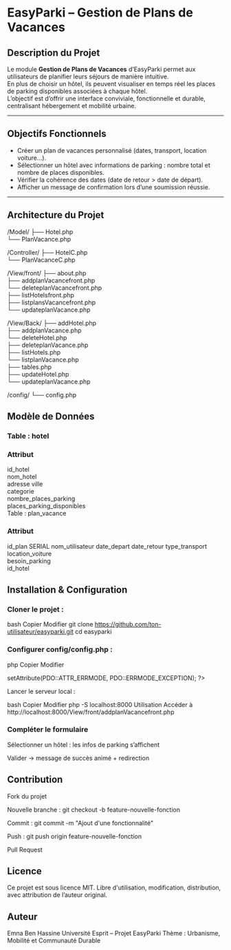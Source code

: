 # EasyParki – Gestion de Plans de Vacances

## Description du Projet
Le module **Gestion de Plans de Vacances** d’EasyParki permet aux utilisateurs de planifier leurs séjours de manière intuitive.  
En plus de choisir un hôtel, ils peuvent visualiser en temps réel les places de parking disponibles associées à chaque hôtel.  
L’objectif est d’offrir une interface conviviale, fonctionnelle et durable, centralisant hébergement et mobilité urbaine.

---

## Objectifs Fonctionnels
- Créer un plan de vacances personnalisé (dates, transport, location voiture...).
- Sélectionner un hôtel avec informations de parking : nombre total et nombre de places disponibles.
- Vérifier la cohérence des dates (date de retour > date de départ).
- Afficher un message de confirmation lors d’une soumission réussie.

---

##  Architecture du Projet
/Model/
  ├── Hotel.php                
  └── PlanVacance.php     

/Controller/
  ├── HotelC.php              
  └── PlanVacanceC.php        

/View/front/
  ├── about.php     
  ├── addplanVacancefront.php         
  └── deleteplanVacancefront.php   
  ├── listHotelsfront.php     
  ├── listplansVacancefront.php         
  └── updateplanVacance.php  
 
/View/Back/
  ├── addHotel.php     
  ├── addplanVacance.php         
  └── deleteHotel.php   
  ├── deleteplanVacance.php     
  ├── listHotels.php         
  └── listplanVacance.php   
  ├── tables.php     
  ├── updateHotel.php         
  └── updateplanVacance.php  

  /config/
  └── config.php   
           
## Modèle de Données
### Table : hotel

### Attribut	
id_hotel	
nom_hotel	
adresse	
ville	
categorie	
nombre_places_parking	
places_parking_disponibles	
Table : plan_vacance

### Attribut	
id_plan	SERIAL 
nom_utilisateur	
date_depart	
date_retour	
type_transport	
location_voiture	
besoin_parking	
id_hotel
	
## Installation & Configuration
### Cloner le projet :

bash
Copier
Modifier
git clone https://github.com/ton-utilisateur/easyparki.git
cd easyparki

### Configurer config/config.php :

php
Copier
Modifier
<?php
$pdo = new PDO('pgsql:host=localhost;dbname=easyparki', 'utilisateur', 'motdepasse');
$pdo->setAttribute(PDO::ATTR_ERRMODE, PDO::ERRMODE_EXCEPTION);
?>
Lancer le serveur local :

bash
Copier
Modifier
php -S localhost:8000
Utilisation
Accéder à http://localhost:8000/View/front/addplanVacancefront.php

### Compléter le formulaire

Sélectionner un hôtel : les infos de parking s’affichent

Valider → message de succès animé + redirection

## Contribution
Fork du projet

Nouvelle branche : git checkout -b feature-nouvelle-fonction

Commit : git commit -m "Ajout d'une fonctionnalité"

Push : git push origin feature-nouvelle-fonction

Pull Request 

## Licence
Ce projet est sous licence MIT.
Libre d'utilisation, modification, distribution, avec attribution de l’auteur original.

## Auteur
Emna Ben Hassine
Université Esprit – Projet EasyParki
Thème : Urbanisme, Mobilité et Communauté Durable
